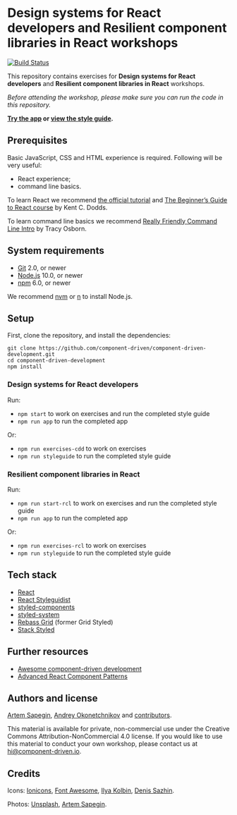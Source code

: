 # Design systems for React developers and Resilient component libraries in React workshops

[![Build Status](https://travis-ci.org/component-driven/component-driven-development.svg)](https://travis-ci.org/component-driven/component-driven-development)

This repository contains exercises for **Design systems for React developers** and **Resilient component libraries in React** workshops.

_Before attending the workshop, please make sure you can run the code in this repository._

**[Try the app](https://cdds.component-driven.io/) or [view the style guide](https://cdds.component-driven.io/styleguide/).**

## Prerequisites

Basic JavaScript, CSS and HTML experience is required. Following will be very useful:

- React experience;
- command line basics.

To learn React we recommend [the official tutorial](https://reactjs.org/tutorial/tutorial.html) and [The Beginner’s Guide to React course](https://egghead.io/courses/the-beginner-s-guide-to-react) by Kent C. Dodds.

To learn command line basics we recommend [Really Friendly Command Line Intro](https://hellowebbooks.com/learn-command-line/) by Tracy Osborn.

## System requirements

- [Git](https://git-scm.com/) 2.0, or newer
- [Node.js](https://nodejs.org/) 10.0, or newer
- [npm](https://www.npmjs.com/) 6.0, or newer

We recommend [nvm](https://github.com/creationix/nvm) or [n](https://github.com/tj/n) to install Node.js.

## Setup

First, clone the repository, and install the dependencies:

```
git clone https://github.com/component-driven/component-driven-development.git
cd component-driven-development
npm install
```

### Design systems for React developers

Run:

- `npm start` to work on exercises and run the completed style guide
- `npm run app` to run the completed app

Or:

- `npm run exercises-cdd` to work on exercises
- `npm run styleguide` to run the completed style guide

### Resilient component libraries in React

Run:

- `npm run start-rcl` to work on exercises and run the completed style guide
- `npm run app` to run the completed app

Or:

- `npm run exercises-rcl` to work on exercises
- `npm run styleguide` to run the completed style guide

## Tech stack

- [React](https://reactjs.org/)
- [React Styleguidist](https://react-styleguidist.js.org/)
- [styled-components](https://www.styled-components.com/)
- [styled-system](https://styled-system.com/)
- [Rebass Grid](https://rebassjs.org/grid/) (former Grid Styled)
- [Stack Styled](https://sapegin.github.io/stack-styled/)

## Further resources

- [Awesome component-driven development](https://github.com/component-driven/awesome-list)
- [Advanced React Component Patterns](https://egghead.io/courses/advanced-react-component-patterns)

## Authors and license

[Artem Sapegin](http://sapegin.me), [Andrey Okonetchnikov](http://okonet.ru/) and [contributors](https://github.com/component-driven/component-driven-development/graphs/contributors).

This material is available for private, non-commercial use under the Creative Commons Attribution-NonCommercial 4.0 license. If you would like to use this material to conduct your own workshop, please contact us at hi@component-driven.io.

## Credits

Icons: [Ionicons](https://ionicons.com/), [Font Awesome](https://fontawesome.com/), [Ilya Kolbin](https://thenounproject.com/kolbin.ia/), [Denis Sazhin](https://thenounproject.com/iconka/).

Photos: [Unsplash](https://unsplash.com/), [Artem Sapegin](http://morning.photos/).
